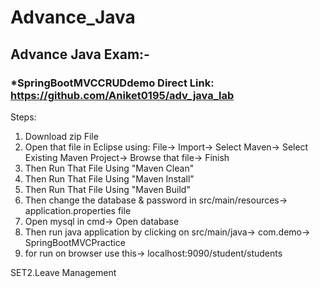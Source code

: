 # Advance_Java

## Advance Java Exam:-
### *SpringBootMVCCRUDdemo Direct Link: https://github.com/Aniket0195/adv_java_lab

Steps:
1. Download zip File
2. Open that file in Eclipse using:
   File-> Import-> Select Maven-> Select Existing Maven Project-> Browse that file-> Finish
3. Then Run That File Using "Maven Clean"
4. Then Run That File Using "Maven Install"
5. Then Run That File Using "Maven Build"
6. Then change the database & password in src/main/resources-> application.properties file
7. Open mysql in cmd-> Open database
8. Then run java application by clicking on src/main/java-> com.demo-> SpringBootMVCPractice
9. for run on browser use this-> localhost:9090/student/students





SET2.Leave Management
